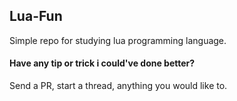 ## Lua-Fun
Simple repo for studying lua programming language. 

#### Have any tip or trick i could've done better?
Send a PR, start a thread, anything you would like to.
